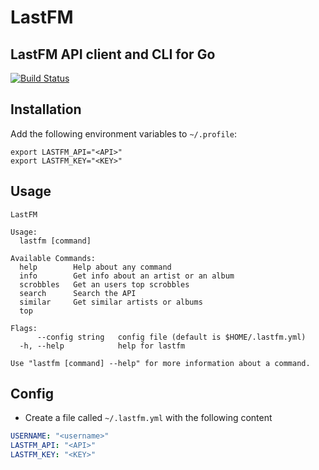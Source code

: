 # LastFM
## LastFM API client and CLI for Go 
[![Build Status](https://travis-ci.com/ptrkrlsrd/lastfm.svg?token=EC6EZTgzr1WN8mybj2yE&branch=master)](https://travis-ci.com/ptrkrlsrd/lastfm)

## Installation
Add the following environment variables to `~/.profile`:
```
export LASTFM_API="<API>"
export LASTFM_KEY="<KEY>"
```

## Usage
```
LastFM

Usage:
  lastfm [command]

Available Commands:
  help        Help about any command
  info        Get info about an artist or an album
  scrobbles   Get an users top scrobbles
  search      Search the API
  similar     Get similar artists or albums
  top         

Flags:
      --config string   config file (default is $HOME/.lastfm.yml)
  -h, --help            help for lastfm

Use "lastfm [command] --help" for more information about a command.
```

## Config
* Create a file called `~/.lastfm.yml` with the following content
``` yaml
USERNAME: "<username>"
LASTFM_API: "<API>"
LASTFM_KEY: "<KEY>"
```
